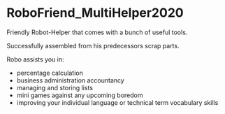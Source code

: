 # RoboFriend_MultiHelper2020

 Friendly Robot-Helper that comes with a bunch of useful tools.

 Successfully assembled from his predecessors scrap parts.

 Robo assists you in:
 - percentage calculation
 - business administration accountancy
 - managing and storing lists
 - mini games against any upcoming boredom
 - improving your individual language or technical term vocabulary skills
